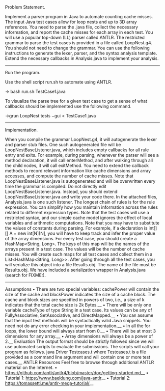 Problem Statement.

Implement a parser program in Java to automate counting cache misses. The input Java test cases allow for loop nests and up to 3D array references. You need to parse the .java file, collect the
necessary information, and report the cache misses for each array in each test.
You will use a popular top-down (LL) parser called ANTLR. The restricted grammar to parse the test cases is provided in a file called LoopNest.g4. You should not need to change the grammar. You can use the following instructions to generate the lexer, parser, and the syntax analysis template. Extend the necessary callbacks in Analysis.java to implement your analysis.
_______________________________________________________________
Run the program.

Use the shell script run.sh to automate using ANTLR.

-> bash run.sh TestCase1.java

To visualize the parse tree for a given test case to get a sense of what callbacks should be implemented use the following command.

->grun LoopNest tests −gui < TestCase1.java
______________________________________________________________________________________________
Implementation. 

When you compile the grammar LoopNest.g4, it will autogenerate the lexer and parser stub files. One such autogenerated file will be LoopNestBaseListener.java, which
includes empty callbacks for all rule entry and exits. For example, during parsing, whenever the parser will see a method declaration, it will call enterMethod, and after walking through all the
child nodes, it will call exitMethod. You need to extend the callback methods to record relevant information like cache dimensions and array accesses, and compute the number of cache misses.
Note that LoopNestBaseListener.java is autogenerated and will be overwritten every time the grammar is compiled. Do not directly edit LoopNestBaseListener.java. Instead, you should
extend LoopNestBaseListener.java and write your code there. In the attached files, Analysis.java is one such listener. The longest chain of rules is for the rule expression. You can simplify how you maintain information
across the rules related to different expression types. Note that the test cases will use a restricted syntax, and our simple cache model ignores the effect of local variables and arithmetic computations.
Note that you may have to substitute the values of constants during parsing. For example, if a declaration is int[][] A = new int[N][N], you will have to keep track and infer the proper value
of the array dimensions.
For every test case, you should create a HashMap<String, Long>. The keys of this map will be the
names of the arrays present in a test case. The values will be the number of cache misses.
You will create such maps for all test cases and collect them in a List<HashMap<String, Long>>.
After going through all the test cases, you will serialize this object into a file Results.obj. The
name of the file must be Results.obj. We have included a serialization wrapper in Analysis.java
(search for FIXME:).
____________________________________________________________________
Assumptions
• There are two special variables: cachePower will contain the size of the cache and blockPower
indicates the size of a cache block. The cache and block sizes are specified in powers of two,
i.e., a size of k indicates that the total cache size is 2k Bytes.__
• There will be only one variable cacheType of type String in a test case. Its values can be any
of FullyAssociative, SetAssociative, and DirectMapped.__
• You can assume that the input test methods will be syntactically valid Java snippets. You
need not do any error checking in your implementation.__
• In all the for loops, the lower bound will always start from 0.__
• There will be at most 3 dimensions for any array.__
• Array dimensions will always be a power of 2.__
Evaluation The output format should be strictly followed since we will use automated scripts to
evaluate the submissions. The scripts will call your program as follows.
java Driver Testcases.t
where Testcases.t is a file provided as a command line argument and will contain one or more
test cases.__
ANTLR Resources Feel free to browse through additional ANTLR material on the Internet.
• https://github.com/antlr/antlr4/blob/master/doc/getting-started.md__
• Tutorial 1: https://www.baeldung.com/java-antlr__
• Tutorial 2: https://tomassetti.me/antlr-mega-tutorial/__
